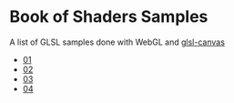 # Book of Shaders Samples

A list of GLSL samples done with WebGL and [glsl-canvas](https://github.com/patriciogonzalezvivo/glslCanvas)

* [01](https://justahero.github.io/book-of-shaders/samples/01/index.html)
* [02](https://justahero.github.io/book-of-shaders/samples/02/index.html)
* [03](https://justahero.github.io/book-of-shaders/samples/03/index.html)
* [04](https://justahero.github.io/book-of-shaders/samples/04/index.html)
